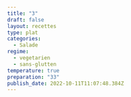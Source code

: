 ```yaml
---
title: "3"
draft: false
layout: recettes
type: plat
categories:
  - Salade
regime:
  - vegetarien
  - sans-glutten
temperature: true
preparation: "33"
publish_date: 2022-10-11T11:07:48.384Z
---
```

